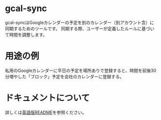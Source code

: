 # gcal-sync

gcal-syncはGoogleカレンダーの予定を別のカレンダー（別アカウント含）に同期するためのツールです。
同期する際、ユーザーが定義したルールに基づいて時間を調整します。

# 用途の例

私用のGoogleカレンダーに平日の予定を場所ありで登録すると、時間を前後30分増やした「ブロック」予定を会社のカレンダーに登録する。

# ドキュメントについて

詳しくは[英語版README](https://github.com/shiraily/gcal-sync/blob/main/README.md)を参照ください。
